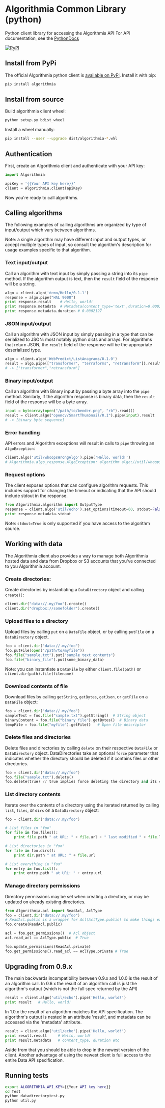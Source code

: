 Algorithmia Common Library (python)
===================================

Python client library for accessing the Algorithmia API
For API documentation, see the [PythonDocs](https://algorithmia.com/docs/lang/python)

[![PyPI](https://img.shields.io/pypi/v/algorithmia.svg?maxAge=2592000)]()

## Install from PyPi

The official Algorithmia python client is [available on PyPi](https://pypi.python.org/pypi/algorithmia).
Install it with pip:

```bash
pip install algorithmia
```

## Install from source

Build algorithmia client wheel:

```bash
python setup.py bdist_wheel
```

Install a wheel manually:

```bash
pip install --user --upgrade dist/algorithmia-*.whl
```

## Authentication

First, create an Algorithmia client and authenticate with your API key:

```python
import Algorithmia

apiKey = '{{Your API key here}}'
client = Algorithmia.client(apiKey)
```

Now you're ready to call algorithms. 

## Calling algorithms

The following examples of calling algorithms are organized by type of input/output which vary between algorithms.

Note: a single algorithm may have different input and output types, or accept multiple types of input,
so consult the algorithm's description for usage examples specific to that algorithm.

### Text input/output

Call an algorithm with text input by simply passing a string into its `pipe` method.
If the algorithm output is text, then the `result` field of the response will be a string.

```python
algo = client.algo('demo/Hello/0.1.1')
response = algo.pipe("HAL 9000")
print response.result    # Hello, world!
print response.metadata  # Metadata(content_type='text',duration=0.0002127)
print response.metadata.duration # 0.0002127
```

### JSON input/output

Call an algorithm with JSON input by simply passing in a type that can be serialized to JSON:
most notably python dicts and arrays. 
For algorithms that return JSON, the `result` field of the response will be the appropriate
deserialized type.

```python
algo = client.algo('WebPredict/ListAnagrams/0.1.0')
result = algo.pipe(["transformer", "terraforms", "retransform"]).result
# -> ["transformer","retransform"]
```

### Binary input/output

Call an algorithm with Binary input by passing a byte array into the `pipe` method.
Similarly, if the algorithm response is binary data, then the `result` field of the response
will be a byte array.

```python
input = bytearray(open("/path/to/bender.png", "rb").read())
result = client.algo("opencv/SmartThumbnail/0.1").pipe(input).result
# -> [binary byte sequence]
```

### Error handling

API errors and Algorithm exceptions will result in calls to `pipe` throwing an `AlgoException`:

```python
client.algo('util/whoopsWrongAlgo').pipe('Hello, world!')  
# Algorithmia.algo_response.AlgoException: algorithm algo://util/whoopsWrongAlgo not found
```

### Request options

The client exposes options that can configure algorithm requests.
This includes support for changing the timeout or indicating that the API should include stdout in the response.

```python
from Algorithmia.algorithm import OutputType
response = client.algo('util/echo').set_options(timeout=60, stdout=False)
print response.metadata.stdout
```

Note: `stdout=True` is only supported if you have access to the algorithm source.


## Working with data
The Algorithmia client also provides a way to manage both Algorithmia hosted data
and data from Dropbox or S3 accounts that you've connected to you Algorithmia account.

### Create directories:
Create directories by instantiating a `DataDirectory` object and calling `create()`:

```python
client.dir("data://.my/foo").create()
client.dir("dropbox://somefolder").create()
```

### Upload files to a directory

Upload files by calling `put` on a `DataFile` object, 
or by calling `putFile` on a `DataDirectory` object.

```python
foo = client.dir("data://.my/foo")
foo.putFile(open("/path/to/myfile"))
foo.file("sample.txt").put("sample text contents")
foo.file("binary_file").put(some_binary_data)
```

Note: you can instantiate a `DataFile` by either `client.file(path)` or `client.dir(path).file(filename)`


### Download contents of file

Download files by calling `getString`, `getBytes`, `getJson`, or `getFile` on a `DataFile` object:

```python
foo = client.dir("data://.my/foo")
sampleText = foo.file("sample.txt").getString()  # String object
binaryContent = foo.file("binary_file").getBytes()  # Binary data
tempFile = foo.file("myfile").getFile()   # Open file descriptor
```

### Delete files and directories

Delete files and directories by calling `delete` on their respective `DataFile` or `DataDirectory` object.
DataDirectories take an optional `force` parameter that indicates whether the directory should be deleted
if it contains files or other directories.

```python
foo = client.dir("data://.my/foo")
foo.file("sample.txt").delete()
foo.delete(true) // true implies force deleting the directory and its contents
```


### List directory contents

Iterate over the contents of a directory using the iterated returned by calling `list`, `files`, or `dirs` 
on a `DataDirectory` object:

```python
foo = client.dir("data://.my/foo")

# List files in "foo"
for file in foo.files():
    print file.path " at URL: " + file.url + " last modified " + file.last_modified

# List directories in "foo"
for file in foo.dirs():
    print dir.path " at URL: " + file.url

# List everything in "foo"
for entry in foo.list():
    print entry.path " at URL: " + entry.url
```

### Manage directory permissions

Directory permissions may be set when creating a directory, or may be updated on already existing directories.

```python
from Algorithmia.acl import ReadAcl, AclType
foo = client.dir("data://.my/foo")
# ReadAcl.public is a wrapper for Acl(AclType.public) to make things easier
foo.create(ReadAcl.public)   

acl = foo.get_permissions()  # Acl object
acl.read_acl == AclType.public  # True

foo.update_permissions(ReadAcl.private)
foo.get_permissions().read_acl == AclType.private # True
```

## Upgrading from 0.9.x

The main backwards incompatibility between 0.9.x and 1.0.0 is the result of an algorithm call.
In 0.9.x the result of an algorithm call is just the algorithm's output (which is not the full spec returned by the API)

```python
result = client.algo('util/echo').pipe('Hello, world!')
print result   # Hello, world!
```

In 1.0.x the result of an algorithm matches the API specification.  The algorithm's output is nested in an attribute 'result', and metadata can be accessed via the 'metadata' attribute.

```python
result = client.algo('util/echo').pipe('Hello, world!')
print result.result     # Hello, world!
print result.metadata   # content_type, duration etc
```

Aside from that you should be able to drop in the newest version of the client.  Another advantage of using the newest client is full access to the entire Data API specification.

## Running tests

```bash
export ALGORITHMIA_API_KEY={{Your API key here}}
cd Test
python datadirectorytest.py
python util.py
```
